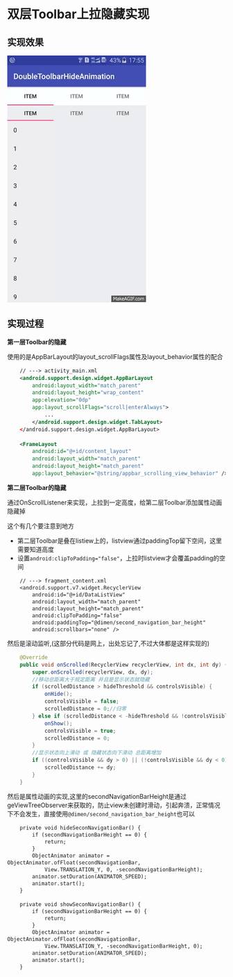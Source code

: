 双层Toolbar上拉隐藏实现
===
实现效果
---
![demo](https://github.com/axlecho/DoubleToolbarHideAnimation/raw/master/demo.gif)

实现过程
---

**第一层Toolbar的隐藏**

使用的是AppBarLayout的layout_scrollFlags属性及layout_behavior属性的配合
```xml
    // ---> activity_main.xml
	<android.support.design.widget.AppBarLayout
		android:layout_width="match_parent"
		android:layout_height="wrap_content"
		app:elevation="0dp"
		app:layout_scrollFlags="scroll|enterAlways">
			...
		</android.support.design.widget.TabLayout>
	</android.support.design.widget.AppBarLayout>
	
	<FrameLayout
		android:id="@+id/content_layout"
		android:layout_width="match_parent"
		android:layout_height="match_parent"
		app:layout_behavior="@string/appbar_scrolling_view_behavior" />
```

**第二层Toolbar的隐藏**

通过OnScrollListener来实现，上拉到一定高度，给第二层Toolbar添加属性动画隐藏掉

这个有几个要注意到地方
*	第二层Toolbar是叠在listiew上的，listview通过paddingTop留下空间，这里需要知道高度
*	设置`android:clipToPadding="false"`，上拉时listview才会覆盖padding的空间

```
    // ---> fragment_content.xml
    <android.support.v7.widget.RecyclerView
        android:id="@+id/DataListView"
        android:layout_width="match_parent"
        android:layout_height="match_parent"
        android:clipToPadding="false"
        android:paddingTop="@dimen/second_navigation_bar_height"
        android:scrollbars="none" />
```

然后是滚动监听,(这部分代码是网上，出处忘记了,不过大体都是这样实现的)
```java
    @Override
    public void onScrolled(RecyclerView recyclerView, int dx, int dy) {
        super.onScrolled(recyclerView, dx, dy);
        //移动总距离大于规定距离 并且是显示状态就隐藏
        if (scrolledDistance > hideThreshold && controlsVisible) {
            onHide();
            controlsVisible = false;
            scrolledDistance = 0;//归零
        } else if (scrolledDistance < -hideThreshold && !controlsVisible) {
            onShow();
            controlsVisible = true;
            scrolledDistance = 0;
        }
        //显示状态向上滑动 或 隐藏状态向下滑动 总距离增加
        if ((controlsVisible && dy > 0) || (!controlsVisible && dy < 0)) { 
            scrolledDistance += dy;
        }
    }
```

然后是属性动画的实现,这里的secondNavigationBarHeight是通过geViewTreeObserver来获取的，防止view未创建时滑动，引起奔溃，正常情况下不会发生，直接使用`@dimen/second_navigation_bar_height`也可以
```
    private void hideSeconNavigationBar() {
        if (secondNavigationBarHeight == 0) {
            return;
        }
        ObjectAnimator animator = ObjectAnimator.ofFloat(secondNavigationBar, 
            View.TRANSLATION_Y, 0, -secondNavigationBarHeight);
        animator.setDuration(ANIMATOR_SPEED);
        animator.start();
    }
	
	private void showSeconNavigationBar() {
        if (secondNavigationBarHeight == 0) {
            return;
        }
        ObjectAnimator animator = ObjectAnimator.ofFloat(secondNavigationBar, 
            View.TRANSLATION_Y, -secondNavigationBarHeight, 0);
        animator.setDuration(ANIMATOR_SPEED);
        animator.start();
    }
```


